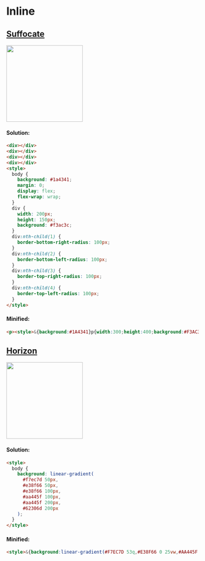 # Inline

## [Suffocate](https://cssbattle.dev/play/29)

<img width="200px" src="https://cssbattle.dev/targets/29.png">

#### Solution:

```html
<div></div>
<div></div>
<div></div>
<div></div>
<style>
  body {
    background: #1a4341;
    margin: 0;
    display: flex;
    flex-wrap: wrap;
  }
  div {
    width: 200px;
    height: 150px;
    background: #f3ac3c;
  }
  div:nth-child(1) {
    border-bottom-right-radius: 100px;
  }
  div:nth-child(2) {
    border-bottom-left-radius: 100px;
  }
  div:nth-child(3) {
    border-top-right-radius: 100px;
  }
  div:nth-child(4) {
    border-top-left-radius: 100px;
  }
</style>
```

#### Minified:

```html
<p><style>&{background:#1A4341}p{width:300;height:400;background:#F3AC3C;color:F3AC3C;border-radius:25vw;margin:-258-108;box-shadow:0 400px,75vw 0,75vw 400px
```

## [Horizon](https://cssbattle.dev/play/30)

<img width="200px" src="https://cssbattle.dev/targets/30.png">

#### Solution:

```html
<style>
  body {
    background: linear-gradient(
      #f7ec7d 50px,
      #e38f66 50px,
      #e38f66 100px,
      #aa445f 100px,
      #aa445f 200px,
      #62306d 200px
    );
  }
</style>
```

#### Minified:

```html
<style>&{background:linear-gradient(#F7EC7D 53q,#E38F66 0 25vw,#AA445F 0 50vw,#62306D 0
```
